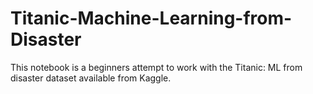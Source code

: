 # Titanic-Machine-Learning-from-Disaster
This notebook is a beginners attempt to work with the Titanic: ML from disaster dataset available from Kaggle.
